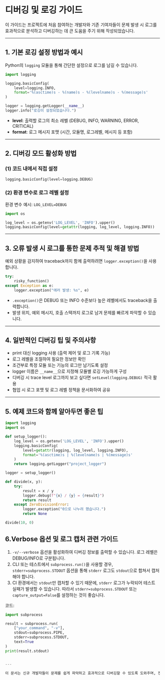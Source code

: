 # 디버깅 및 로깅 가이드

이 가이드는 프로젝트에 처음 참여하는 개발자와 기존 기여자들이 문제 발생 시 로그를 효과적으로 분석하고 디버깅하는 데 큰 도움을 주기 위해 작성되었습니다.

---

## 1. 기본 로깅 설정 방법과 예시

Python의 `logging` 모듈을 통해 간단한 설정으로 로그를 남길 수 있습니다.

```python
import logging

logging.basicConfig(
    level=logging.INFO,
    format='%(asctime)s - %(name)s - %(levelname)s - %(message)s'
)

logger = logging.getLogger(__name__)
logger.info("로깅이 설정되었습니다.")
```

- **level**: 출력할 로그의 최소 레벨 (DEBUG, INFO, WARNING, ERROR, CRITICAL)
- **format**: 로그 메시지 포맷 (시간, 모듈명, 로그레벨, 메시지 등 포함)

---

## 2. 디버깅 모드 활성화 방법

### (1) 코드 내에서 직접 설정
```python
logging.basicConfig(level=logging.DEBUG)
```

### (2) 환경 변수로 로그 레벨 설정
환경 변수 예시: `LOG_LEVEL=DEBUG`

```python
import os

log_level = os.getenv('LOG_LEVEL', 'INFO').upper()
logging.basicConfig(level=getattr(logging, log_level, logging.INFO))
```

---

## 3. 오류 발생 시 로그를 통한 문제 추적 및 해결 방법

예외 상황을 감지하여 traceback까지 함께 출력하려면 `logger.exception()`을 사용합니다.

```python
try:
    risky_function()
except Exception as e:
    logger.exception("에러 발생: %s", e)
```

- `.exception()`은 DEBUG 또는 INFO 수준보다 높은 레벨에서도 traceback을 출력합니다.
- 발생 위치, 예외 메시지, 호출 스택까지 로그로 남겨 문제를 빠르게 파악할 수 있습니다.

---

## 4. 일반적인 디버깅 팁 및 주의사항

- print 대신 logging 사용 (출력 제어 및 로그 기록 가능)
- 로그 레벨을 조절하여 필요한 정보만 확인
- 조건부로 특정 모듈 또는 기능의 로그만 남기도록 설정
- logger 이름은 `__name__`으로 지정해 모듈별 로깅 가능하게 구성
- 디버깅 시 trace level 로그까지 보고 싶다면 `setLevel(logging.DEBUG)` 적극 활용
- 협업 시 로그 포맷 및 로그 레벨 정책을 문서화하여 공유

---

## 5. 예제 코드와 함께 알아두면 좋은 팁

```python
import logging
import os

def setup_logger():
    log_level = os.getenv('LOG_LEVEL', 'INFO').upper()
    logging.basicConfig(
        level=getattr(logging, log_level, logging.INFO),
        format='%(asctime)s | %(levelname)s | %(message)s'
    )
    return logging.getLogger("project_logger")

logger = setup_logger()

def divide(x, y):
    try:
        result = x / y
        logger.debug(f"{x} / {y} = {result}")
        return result
    except ZeroDivisionError:
        logger.exception("0으로 나누려 했습니다.")
        return None

divide(10, 0)
```
## 6.Verbose 옵션 및 로그 캡처 관련 가이드

1. `-v/--verbose` 옵션을 활성화하여 디버깅 정보를 출력할 수 있습니다. 로그 레벨은 DEBUG/INFO로 구분됩니다.
2. CLI 또는 테스트에서 `subprocess.run()`을 사용할 경우, `stderr=subprocess.STDOUT` 옵션을 통해 `stderr` 로그도 `stdout`으로 합쳐서 캡처해야 합니다.
3. CI 환경에서는 `stdout`만 캡처할 수 있기 때문에, `stderr` 로그가 누락되어 테스트 실패가 발생할 수 있습니다. 따라서 `stderr=subprocess.STDOUT` 또는 `capture_output=False`를 설정하는 것이 좋습니다.

 코드:

```python
import subprocess

result = subprocess.run(
    ["your_command", "-v"],
    stdout=subprocess.PIPE,
    stderr=subprocess.STDOUT,
    text=True
)
print(result.stdout)


---

이 문서는 신규 개발자들이 문제를 쉽게 파악하고 효과적으로 디버깅할 수 있도록 도와주며, 전체적인 코드 유지보수성과 협업 효율을 높이는 데 기여할 수 있습니다.
